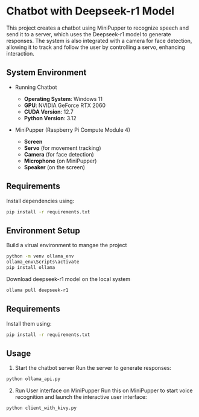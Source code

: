 # Chatbot with Deepseek-r1 Model  

This project creates a chatbot using MiniPupper to recognize speech and send it to a server, which uses the Deepseek-r1 model to generate responses. The system is also integrated with a camera for face detection, allowing it to track and follow the user by controlling a servo, enhancing interaction.

## System Environment  

* Running Chatbot  
  - **Operating System**: Windows 11  
  - **GPU**: NVIDIA GeForce RTX 2060  
  - **CUDA Version**: 12.7  
  - **Python Version**: 3.12  

* MiniPupper (Raspberry Pi Compute Module 4)  
  - **Screen**  
  - **Servo** (for movement tracking)  
  - **Camera** (for face detection)  
  - **Microphone** (on MiniPupper)  
  - **Speaker** (on the screen)  

## Requirements  

Install dependencies using:  

```sh
pip install -r requirements.txt
```

## Environment Setup

Build a virual environment to mangae the project
```sh
python -m venv ollama_env
ollama_env\Scripts\activate
pip install ollama
```

Download deepseek-r1 model on the local system

```sh
ollama pull deepseek-r1
```

## Requirements

Install them using:

```sh
pip install -r requirements.txt
```

##  Usage
1. Start the chatbot server
Run the server to generate responses:

```sh
python ollama_api.py
```

2. Run User interface on MiniPupper
Run this on MiniPupper to start voice recognition and launch the interactive user interface:

```sh
python client_with_kivy.py
```

